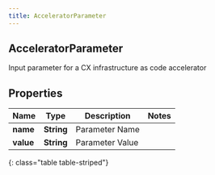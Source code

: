 ```yaml
---
title: AcceleratorParameter
---
```

## AcceleratorParameter
Input parameter for a CX infrastructure as code accelerator

## Properties

|Name | Type | Description | Notes|
|------------ | ------------- | ------------- | -------------|
| **name** | **String** | Parameter Name | |
| **value** | **String** | Parameter Value | |
{: class="table table-striped"}


